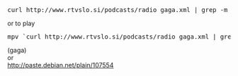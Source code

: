 <pre>curl http://www.rtvslo.si/podcasts/radio_gaga.xml | grep -m 1 mp3 | cut -d\" -f 6</pre>

or to play

<pre>mpv `curl http://www.rtvslo.si/podcasts/radio_gaga.xml | grep -m 1 mp3 | cut -d\" -f 6`</pre>

(gaga)  
or  
<http://paste.debian.net/plain/107554>